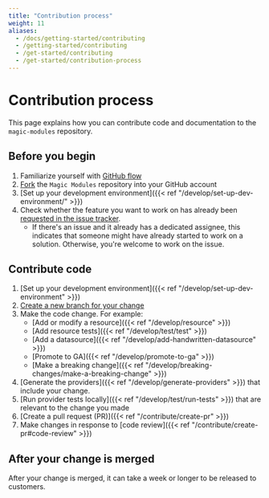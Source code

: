 ```yaml
---
title: "Contribution process"
weight: 11
aliases:
  - /docs/getting-started/contributing
  - /getting-started/contributing
  - /get-started/contributing
  - /get-started/contribution-process
---
```


# Contribution process

This page explains how you can contribute code and documentation to the	`magic-modules` repository.

## Before you begin

1. Familiarize yourself with [GitHub flow](https://docs.github.com/en/get-started/quickstart/github-flow)
1. [Fork](https://docs.github.com/en/get-started/quickstart/fork-a-repo) the `Magic Modules` repository into your GitHub account
1. [Set up your development environment]({{< ref "/develop/set-up-dev-environment/" >}})
1. Check whether the feature you want to work on has already been [requested in the issue tracker](https://github.com/hashicorp/terraform-provider-google/issues).
   - If there's an issue and it already has a dedicated assignee, this indicates that someone might have already started to work on a solution. Otherwise, you're welcome to work on the issue.

## Contribute code

1. [Set up your development environment]({{< ref "/develop/set-up-dev-environment" >}})
1. [Create a new branch for your change](https://docs.github.com/en/get-started/quickstart/github-flow#create-a-branch)
1. Make the code change. For example:
   - [Add or modify a resource]({{< ref "/develop/resource" >}})
   - [Add resource tests]({{< ref "/develop/test/test" >}})
   - [Add a datasource]({{< ref "/develop/add-handwritten-datasource" >}})
   - [Promote to GA]({{< ref "/develop/promote-to-ga" >}})
   - [Make a breaking change]({{< ref "/develop/breaking-changes/make-a-breaking-change" >}})
1. [Generate the providers]({{< ref "/develop/generate-providers" >}}) that include your change.
1. [Run provider tests locally]({{< ref "/develop/test/run-tests" >}}) that are relevant to the change you made
1. [Create a pull request (PR)]({{< ref "/contribute/create-pr" >}})
1. Make changes in response to [code review]({{< ref "/contribute/create-pr#code-review" >}})

## After your change is merged

After your change is merged, it can take a week or longer to be released to customers.
